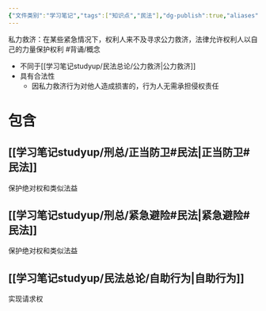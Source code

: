 ```yaml
---
{"文件类别":"学习笔记","tags":["知识点","民法"],"dg-publish":true,"aliases":["自力救济"],"permalink":"/学习笔记studyup/民法总论/私力救济/","dgPassFrontmatter":true,"created":"2024-09-17T15:09:10.245+08:00","updated":"2024-11-02T22:57:16.635+08:00"}
---
```


私力救济：在某些紧急情况下，权利人来不及寻求公力救济，法律允许权利人以自己的力量保护权利 #背诵/概念 
- 不同于[[学习笔记studyup/民法总论/公力救济\|公力救济]]
- 具有合法性
	- 因私力救济行为对他人造成损害的，行为人无需承担侵权责任
# 包含
## [[学习笔记studyup/刑总/正当防卫#民法\|正当防卫#民法]] 
保护绝对权和类似法益
## [[学习笔记studyup/刑总/紧急避险#民法\|紧急避险#民法]] 
保护绝对权和类似法益
## [[学习笔记studyup/民法总论/自助行为\|自助行为]] 
实现请求权
